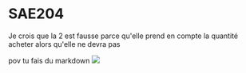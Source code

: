 # SAE204

Je crois que la 2 est fausse parce qu'elle prend en compte la quantité acheter alors qu'elle ne devra pas


pov tu fais du markdown
![](https://m.media-amazon.com/images/I/51LVazo3XCL._UXNaN_FMjpg_QL85_.jpg)
